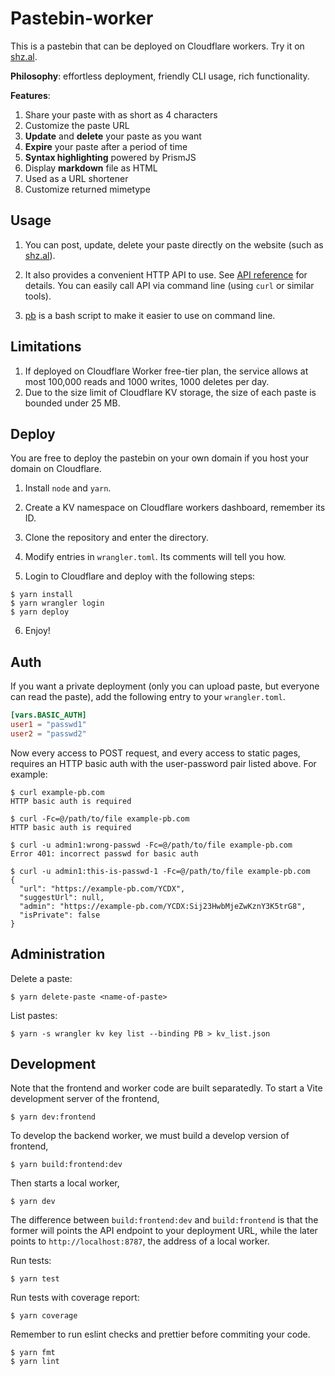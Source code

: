 # Pastebin-worker

This is a pastebin that can be deployed on Cloudflare workers. Try it on [shz.al](https://shz.al).

**Philosophy**: effortless deployment, friendly CLI usage, rich functionality.

**Features**:

1. Share your paste with as short as 4 characters
2. Customize the paste URL
3. **Update** and **delete** your paste as you want
4. **Expire** your paste after a period of time
5. **Syntax highlighting** powered by PrismJS
6. Display **markdown** file as HTML
7. Used as a URL shortener
8. Customize returned mimetype

## Usage

1. You can post, update, delete your paste directly on the website (such as [shz.al](https://shz.al)).

2. It also provides a convenient HTTP API to use. See [API reference](doc/api.md) for details. You can easily call API via command line (using `curl` or similar tools).

3. [pb](/scripts) is a bash script to make it easier to use on command line.

## Limitations

1. If deployed on Cloudflare Worker free-tier plan, the service allows at most 100,000 reads and 1000 writes, 1000 deletes per day.
2. Due to the size limit of Cloudflare KV storage, the size of each paste is bounded under 25 MB.

## Deploy

You are free to deploy the pastebin on your own domain if you host your domain on Cloudflare.

1. Install `node` and `yarn`.

2. Create a KV namespace on Cloudflare workers dashboard, remember its ID.

3. Clone the repository and enter the directory.

4. Modify entries in `wrangler.toml`. Its comments will tell you how.

5. Login to Cloudflare and deploy with the following steps:

```console
$ yarn install
$ yarn wrangler login
$ yarn deploy
```

6. Enjoy!

## Auth

If you want a private deployment (only you can upload paste, but everyone can read the paste), add the following entry to your `wrangler.toml`.

```toml
[vars.BASIC_AUTH]
user1 = "passwd1"
user2 = "passwd2"
```

Now every access to POST request, and every access to static pages, requires an HTTP basic auth with the user-password pair listed above. For example:

```console
$ curl example-pb.com
HTTP basic auth is required

$ curl -Fc=@/path/to/file example-pb.com
HTTP basic auth is required

$ curl -u admin1:wrong-passwd -Fc=@/path/to/file example-pb.com
Error 401: incorrect passwd for basic auth

$ curl -u admin1:this-is-passwd-1 -Fc=@/path/to/file example-pb.com
{
  "url": "https://example-pb.com/YCDX",
  "suggestUrl": null,
  "admin": "https://example-pb.com/YCDX:Sij23HwbMjeZwKznY3K5trG8",
  "isPrivate": false
}
```

## Administration

Delete a paste:

```console
$ yarn delete-paste <name-of-paste>
```

List pastes:

```console
$ yarn -s wrangler kv key list --binding PB > kv_list.json
```

## Development

Note that the frontend and worker code are built separatedly. To start a Vite development server of the frontend,

```console
$ yarn dev:frontend
```

To develop the backend worker, we must build a develop version of frontend,

```console
$ yarn build:frontend:dev
```

Then starts a local worker,

```console
$ yarn dev
```

The difference between `build:frontend:dev` and `build:frontend` is that the former will points the API endpoint to your deployment URL, while the later points to `http://localhost:8787`, the address of a local worker.

Run tests:

```console
$ yarn test
```

Run tests with coverage report:

```console
$ yarn coverage
```

Remember to run eslint checks and prettier before commiting your code.

```console
$ yarn fmt
$ yarn lint
```
